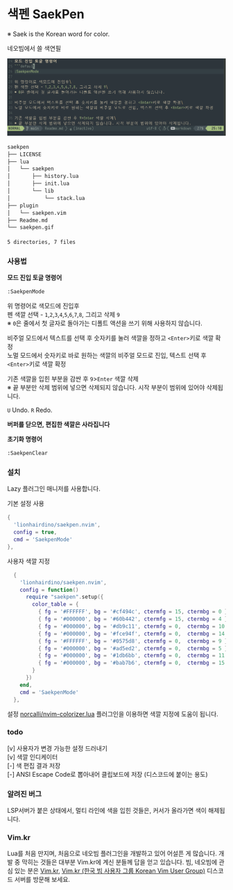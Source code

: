 # 색펜 SaekPen
※ Saek is the Korean word for color.

네오빔에서 쓸 색연필

![SaekPen](saekpen.gif)
```default
saekpen
├── LICENSE
├── lua
│   └── saekpen
│       ├── history.lua
│       ├── init.lua
│       └── lib
│           └── stack.lua
├── plugin
│   └── saekpen.vim
├── Readme.md
└── saekpen.gif

5 directories, 7 files
```
### 사용법
**모드 진입 토글 명령어**
```default
:SaekpenMode
```
위 명령어로 색모드에 진입후\
펜 색깔 선택 - `1`,`2`,`3`,`4`,`5`,`6`,`7`,`8`, 그리고 삭제 `9`\
※ `0`은 줄에서 첫 글자로 돌아가는 디폴트 액션을 쓰기 위해 사용하지 않습니다.

비주얼 모드에서 텍스트를 선택 후 숫자키를 눌러 색깔을 정하고 `<Enter>`키로 색깔 확정\
노멀 모드에서 숫자키로 바로 원하는 색깔의 비주얼 모드로 진입, 텍스트 선택 후 `<Enter>`키로 색깔 확정

기존 색깔을 입힌 부분을 감싼 후 `9`>`Enter` 색깔 삭제\
※ 끝 부분만 삭제 범위에 넣으면 삭제되지 않습니다. 시작 부분이 범위에 있어야 삭제됩니다.

`U` Undo. `R` Redo.

**버퍼를 닫으면, 편집한 색깔은 사라집니다**

**초기화 명령어**
```default
:SaekpenClear
```
### 설치
Lazy 플러그인 매니저를 사용합니다.

기본 설정 사용
```lua
{
  'lionhairdino/saekpen.nvim',
  config = true,
  cmd = 'SaekpenMode'
},
```
사용자 색깔 지정
```lua
  {
    'lionhairdino/saekpen.nvim',
    config = function()
      require "saekpen".setup({
        color_table = {
          { fg = '#FFFFFF', bg = '#cf494c', ctermfg = 15, ctermbg = 0 },
          { fg = '#000000', bg = '#60b442', ctermfg = 15, ctermbg = 4 },
          { fg = '#000000', bg = '#db9c11', ctermfg = 0,  ctermbg = 10 },
          { fg = '#000000', bg = '#fce94f', ctermfg = 0,  ctermbg = 14 },
          { fg = '#FFFFFF', bg = '#0575d8', ctermfg = 0,  ctermbg = 9 },
          { fg = '#000000', bg = '#ad5ed2', ctermfg = 0,  ctermbg = 5 },
          { fg = '#000000', bg = '#1db6bb', ctermfg = 0,  ctermbg = 11 },
          { fg = '#000000', bg = '#bab7b6', ctermfg = 0,  ctermbg = 15 },
        }
      })
    end,
    cmd = 'SaekpenMode'
  },
```
설정 [norcalli/nvim-colorizer.lua](https://github.com/norcalli/nvim-colorizer.lua) 플러그인을 이용하면 색깔 지정에 도움이 됩니다.

### todo
[v] 사용자가 변경 가능한 설정 드러내기\
[v] 색깔 인디케이터\
[-] 색 편집 결과 저장\
[-] ANSI Escape Code로 뽑아내어 클립보드에 저장 (디스코드에 붙이는 용도)

### 알려진 버그
LSP서버가 붙은 상태에서, 멀티 라인에 색을 입힌 것들은, 커서가 올라가면 색이 해제됩니다.
 
### Vim.kr
Lua를 처음 만지며, 처음으로 네오빔 플러그인을 개발하고 있어 어설픈 게 많습니다. 개발 중 막히는 것들은 대부분 Vim.kr에 계신 분들께 답을 얻고 있습니다. 빔, 네오빔에 관심 있는 분은 [Vim.kr](http://vim.kr/), [Vim.kr (한국 빔 사용자 그룹 Korean Vim User Group)](https://discord.gg/TwaYqgtQYf) 디스코드 서버를 방문해 보세요.

